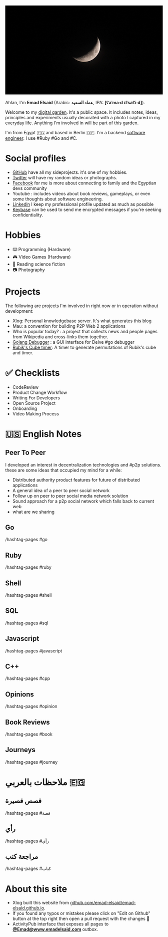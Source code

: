 ![](/public/d29c73903ec2db936580d47e5a93d47f9d3c28f2541182688c21e08d896ba73e.png)

Ahlan, I'm **Emad Elsaid** (Arabic: **عماد السعيد**, IPA: **[ʕaˈmaːd ɪlˈsaʕiːd]**).

Welcome to my [digital garden](https://github.com/MaggieAppleton/digital-gardeners). It's a public space. It includes notes, ideas, principles and experiments usually decorated with a photo I captured in my everyday life. Anything I'm involved in will be part of this garden.


I'm from Egypt 🇪🇬 and based in Berlin 🇩🇪. I'm a backend [software engineer](</Why I became a software developer>). I use #Ruby #Go and #C.

# Social profiles

* [GitHub](https://www.github.com/emad-elsaid) have all my sideprojects. it's one of my hobbies.
* [Twitter](https://www.twitter.com/emad__elsaid) will have my random ideas or photographs. 
* [Facebook](https://www.facebook.com/emad.elsaid.hamed) for me is more about connecting to family and the Egyptian devs community
* Youtube : includes videos about book reviews, gameplays, or even some thoughts about software engineering. 
* [Linkedin](https://www.linkedin.com/in/emadelsaid) I keep my professional profile updated as much as possible
* [Keybase](https://keybase.io/emadelsaid) can be used to send me encrypted messages if you're seeking confidentiality.

# Hobbies

* :keyboard: Programming (Hardware) 
* :video_game:  Video Games (Hardware)
* :book:  Reading science fiction
* :camera: Photography

# Projects

The following are projects I'm involved in right now or in operation without development: 

* Xlog: Personal knowledgebase server. It's what generates this blog
* Mau: a convention for building P2P Web 2 applications 
* Who is popular today? : a project that collects news and people pages from Wikipedia and cross-links them together.
* [Golang Debugger](https://github.com/emad-elsaid/debugger) : a GUI interface for Delve #go debugger
* [Rubik's Cube timer](/timer): A timer to generate permutations of Rubik's cube and timer.

# :white_check_mark: Checklists
- CodeReview
- Product Change Workflow
- Writing For Developers
- Open Source Project
- Onboarding
- Video Making Process

# :us:  English Notes

## Peer To Peer

I developed an interest in decentralization technologies and #p2p  solutions. these are some ideas that occupied my mind for a while: 

- Distributed authority product features for future of distributed applications
- A general idea of a peer to peer social network
- Follow up on peer to peer social media network solution
- Sound approach for a p2p social network which falls back to current web
- what are we sharing

## Go
/hashtag-pages #go 

##  Ruby
/hashtag-pages #ruby

##  Shell
/hashtag-pages #shell
    
##  SQL
/hashtag-pages #sql
    
##  Javascript
/hashtag-pages #javascript
    
##  C++ 
/hashtag-pages #cpp

## Opinions 
/hashtag-pages #opinion

## Book Reviews
/hashtag-pages #book

## Journeys
/hashtag-pages #journey

# ملاحظات بالعربي  :egypt: 

## قصص قصيرة
/hashtag-pages #قصة

## رأي
/hashtag-pages #رأي

## مراجعة كتب
/hashtag-pages #كتاب

# About this site

* Xlog built this website from [github.com/emad-elsaid/emad-elsaid.github.io](https://github.com/emad-elsaid/emad-elsaid.github.io).
* If you found any typos or mistakes please click on "Edit on Github" button at the top right then open a pull request with the changes :pray: 
* ActivityPub interface that exposes all pages to  [**@Emad@www.emadelsaid.com**](/.well-known/webfinger) outbox.
